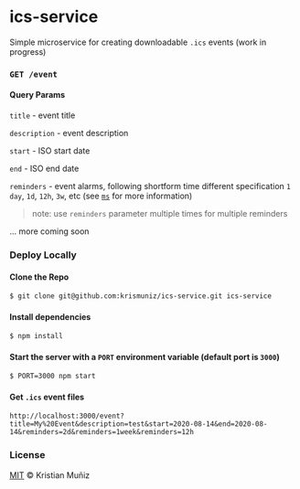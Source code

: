 # ics-service

Simple microservice for creating downloadable `.ics` events (work in progress)

### `GET /event`

#### Query Params

`title` - event title

`description` - event description

`start` - ISO start date

`end` - ISO end date

`reminders` - event alarms, following shortform time different specification `1 day`, `1d`, `12h`, `3w`, etc (see [`ms`](https://npm.im/ms) for more information)

> note: use `reminders` parameter multiple times for multiple reminders

... more coming soon

### Deploy Locally

#### Clone the Repo

```bash
$ git clone git@github.com:krismuniz/ics-service.git ics-service
```

#### Install dependencies

```bash
$ npm install
```

#### Start the server with a `PORT` environment variable (default port is `3000`)

```bash
$ PORT=3000 npm start
```

#### Get `.ics` event files

`http://localhost:3000/event?title=My%20Event&description=test&start=2020-08-14&end=2020-08-14&reminders=2d&reminders=1week&reminders=12h`

### License

[MIT](/LICENSE.md) © Kristian Muñiz
